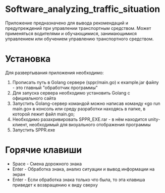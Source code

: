 # Software_analyzing_traffic_situation
Приложение предназначено для вывода рекомендаций и предупреждений при управлении транспортным средством. Может применяться водителями и обучающимися, занимающимися управлением или обучением управлению транспортного средством. 

# Установка
Для развертывания приложения необходимо:
  1) Прописать путь в Golang сервере (sppr/main.go) к example.jar файлу - это главный "обработчик программы"
  2) Для запуска сервера необходимо установить Golang с официального сайта
  3) Запустить Golang-сервер командой можно написав команду «go run main.go» в консоль или среду разработки находясь в папке, в которой лежит файл main.go;
  5) Необходимо разахривировать SPPR_EXE.rar - в нём находится unity-клиент, необходимый для визуального отображения программы
  6) Запустить SPPR.exe

# Горячие клавиши
  * Space - Смена дорожного знака
  * Enter - Обработка знака, анализ ситуации и вывод информации на экран
  * Enter - Если обработка знака только что была, то эта клавиша приведет к возвращению к виду сверху   
